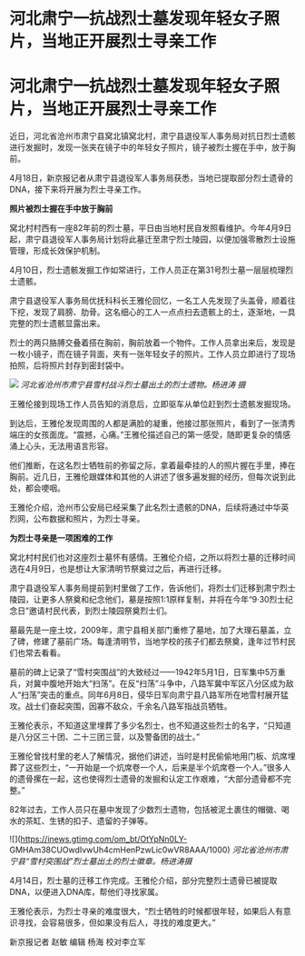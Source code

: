 # 河北肃宁一抗战烈士墓发现年轻女子照片，当地正开展烈士寻亲工作

# 河北肃宁一抗战烈士墓发现年轻女子照片，当地正开展烈士寻亲工作

近日，河北省沧州市肃宁县窝北镇窝北村，肃宁县退役军人事务局对抗日烈士遗骸进行发掘时，发现一张夹在镜子中的年轻女子照片，镜子被烈士握在手中，放于胸前。

4月18日，新京报记者从肃宁县退役军人事务局获悉，当地已提取部分烈士遗骨的DNA，接下来将开展为烈士寻亲工作。

**照片被烈士握在手中放于胸前**

窝北村村西有一座82年前的烈士墓，平日由当地村民自发照看维护。今年4月9日起，肃宁县退役军人事务局计划将此墓迁至肃宁烈士陵园，以便加强零散烈士设施管理，形成长效保护机制。

4月10日，烈士遗骸发掘工作如常进行，工作人员正在第31号烈士墓一层层梳理烈士遗骸。

肃宁县退役军人事务局优抚科科长王雅伦回忆，一名工人先发现了头盖骨，顺着往下挖，发现了肩膀、肋骨。这名细心的工人一点点扫去遗骸上的土，逐渐地，一具完整的烈士遗骸显露出来。

烈士的两只胳膊交叠着搭在胸前，胸前放着一个物件。工作人员拿出来后，发现是一枚小镜子，而在镜子背面，夹有一张年轻女子的照片。工作人员立即进行了现场拍照，后将照片封存到密封袋中。

![](https://inews.gtimg.com/om_bt/OiQN_ETuTYrRhvGdx4e_T5j3tUGbt2PYIpAkGcD6axx98AA/1000)
_河北省沧州市肃宁县雪村战斗烈士墓出土的烈士遗物。杨进涛 摄_

王雅伦接到现场工作人员告知的消息后，立即驱车从单位赶到烈士遗骸发掘现场。

到达后，王雅伦发现周围的人都是满脸的凝重，他接过那张照片，看到了一张清秀端庄的女孩面庞。“震撼，心痛。”王雅伦描述自己的第一感受，随即更复杂的情感涌上心头，无法用语言形容。

他们推断，在这名烈士牺牲前的弥留之际，拿着最牵挂的人的照片握在手里，捧在胸前。近几日，王雅伦跟媒体和其他的人讲述了很多遍发掘的经历，但每次说到此处，都会哽咽。

王雅伦介绍，沧州市公安局已经采集了此名烈士遗骸的DNA，后续将通过中华英烈网，公布数据和照片，为烈士寻亲。

**为烈士寻亲是一项困难的工作**

窝北村村民们也对这座烈士墓怀有感情。王雅伦介绍，之所以将烈士墓的迁移时间选在4月9日，也是想让大家清明节祭奠过之后，再进行迁移。

肃宁县退役军人事务局提前到村里做了工作，告诉他们，将烈士们迁移到肃宁烈士陵园，让更多人祭奠和纪念他们，墓是按照1:1原样复制，并将在今年“9·30烈士纪念日”邀请村民代表，到烈士陵园祭奠烈士们。

墓最先是一座土坟，2009年，肃宁县相关部门重修了墓地，加了大理石墓盖，立了碑，修建了墓前广场。每逢清明节，当地学校的孩子们都去祭奠，逢年过节村民们也常去看看。

墓前的碑上记录了“雪村突围战”的大致经过——1942年5月1日，日军集中5万重兵，对冀中腹地开始大“扫荡”。在反“扫荡”斗争中，八路军冀中军区八分区成为敌人“扫荡”突击的重点。同年6月8日，侵华日军向肃宁县八路军所在地雪村展开猛攻。战士们奋起突围，因寡不敌众，千余名八路军指战员牺牲。

王雅伦表示，不知道这里埋葬了多少名烈士，也不知道这些烈士的名字，“只知道是八分区三十团、二十三团三营，以及警备团的战士。”

王雅伦曾找村里的老人了解情况，据他们讲述，当时是村民偷偷地用门板、炕席埋葬了这些烈士，“一开始是一个炕席卷一个人，后来是半个炕席卷一个人。”很多人的遗骨摞在一起，这也使得烈士遗骨的发掘和认定工作艰难，“大部分遗骨都不完整。”

82年过去，工作人员只在墓中发现了少数烈士遗物，包括被泥土裹住的帽徽、喝水的茶缸、生锈的扣子、遗留的子弹等。

![](https://inews.gtimg.com/om_bt/OtYpNn0LY-
GMHAm38CUOwdIvwUh4cmHenPzwLic0wVR8AAA/1000) _河北省沧州市肃宁县“雪村突围战”烈士墓出土的烈士徽章。杨进涛摄_

4月14日，烈士墓的迁移工作完成。王雅伦介绍，部分完整烈士遗骨已被提取DNA，以便进入DNA库，帮他们寻找家属。

王雅伦表示，为烈士寻亲的难度很大，“烈士牺牲的时候都很年轻，如果后人有意识寻找，会容易很多，但如果没有后人，寻找的难度更大。”

新京报记者 赵敏 编辑 杨海 校对李立军

